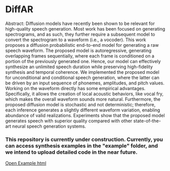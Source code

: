 # DiffAR

Abstract: Diffusion models have recently been shown to be relevant for high-quality speech generation. Most work has been focused on generating spectrograms, and as such, they further require a subsequent model to convert the spectrogram to a waveform (i.e., a vocoder). This work proposes a diffusion probabilistic end-to-end model for generating a raw speech waveform. The proposed model is autoregressive, generating overlapping frames sequentially, where each frame is conditioned on a portion of the previously generated one. Hence, our model can effectively synthesize an unlimited speech duration while preserving high-fidelity synthesis and temporal coherence. We implemented the proposed model for unconditional and conditional speech generation, where the latter can be driven by an input sequence of phonemes, amplitudes, and pitch values. Working on the waveform directly has some empirical advantages. Specifically, it allows the creation of local acoustic behaviors, like vocal fry, which makes the overall waveform sounds more natural. Furthermore, the proposed diffusion model is stochastic and not deterministic; therefore, each inference generates a slightly different waveform variation, enabling abundance of valid realizations. Experiments show that the proposed model generates speech with superior quality compared with other state-of-the-art neural speech generation systems.


### This repository is currently under construction. Currently, you can access synthesis examples in the "example" folder, and we intend to upload detailed code in the near future.

[Open Example html](github_IO/index.html)
